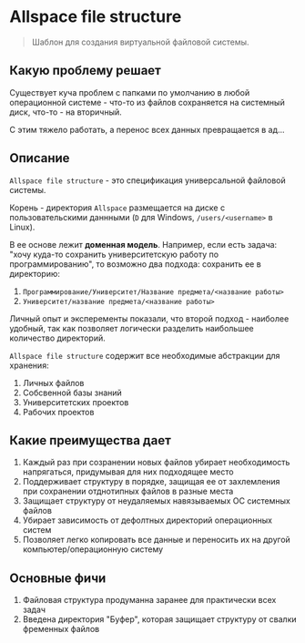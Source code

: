 # Allspace file structure

> Шаблон для создания виртуальной файловой системы.

## Какую проблему решает

Существует куча проблем с папками по умолчанию в любой операционной системе - что-то из файлов сохраняется на системный диск, что-то - на вторичный. 

С этим тяжело работать, а перенос всех данных превращается в ад...

## Описание

`Allspace file structure` - это спецификация универсальной файловой системы.

Корень - директория `Allspace` размещается на диске с пользовательскими даннными (`D` для Windows, `/users/<username>` в Linux). 

В ее основе лежит **доменная модель**. Например, если есть задача: "хочу куда-то сохранить университетскую работу по программированию", то возможно два подхода:
сохранить ее в директорию: 
1. `Программирование/Университет/Название предмета/<название работы>`
2. `Университет/название предмета/<название работы>`

Личный опыт и эксперементы показали, что второй подход - наиболее удобный, так как позволяет логически разделить наибольшее количество директорий.

`Allspace file structure` содержит все необходимые абстракции для хранения:
1. Личных файлов
2. Собсвенной базы знаний
3. Университетских проектов
4. Рабочих проектов

## Какие преимущества дает
1. Каждый раз при созранении новых файлов убирает необходимость напрягаться, придумывая для них подходящее место
2. Поддерживает структуру в порядке, защищая ее от захлемления при сохранении отднотипных файлов в разные места
2. Защищает структуру от неудаляемых навязываемых ОС системных файлов
1. Убирает зависимость от дефолтных директорий операционных систем
3. Позволяет легко копировать все данные и переносить их на другой компьютер/операционную систему

## Основные фичи
1. Файловая структура продуманна заранее для практически всех задач
2. Введена директория "Буфер", которая защищает структуру от свалки фременных файлов


